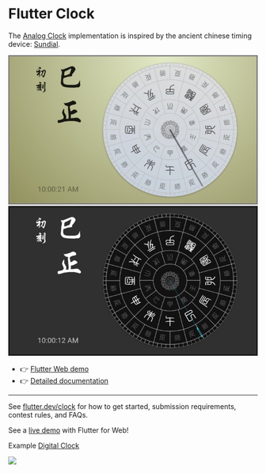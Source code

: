# Flutter Clock

The [Analog Clock](analog_clock) implementation is inspired by the ancient chinese timing device: [Sundial](https://en.wikipedia.org/wiki/Sundial).

<a href='https://xinthink.github.io/flutter_clock'><img src='analog_clock/art/sundial-light.jpg' width='720'></a>
<a href='https://xinthink.github.io/flutter_clock'><img src='analog_clock/art/sundial-dark.jpg' width='720'></a>

- :point_right: [Flutter Web demo](https://xinthink.github.io/flutter_clock)
- :point_right: [Detailed documentation](analog_clock/README.md)


***
See [flutter.dev/clock](https://flutter.dev/clock) for how to get started, submission requirements, contest rules, and FAQs.

See a [live demo](https://maryx.github.io/flutter_clock) with Flutter for Web!

Example [Digital Clock](digital_clock)

<img src='digital_clock/digital.gif' width='350'>

